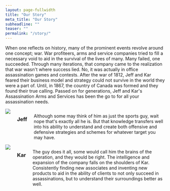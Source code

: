 ```yaml
---
layout: page-fullwidth
title: "Our Story"
meta_title: "Our Story"
subheadline: ""
teaser: ""
permalink: "/story/"
---
```


When one reflects on history, many of the prominent events revolve around one concept; war. War profiteers, arms and service companies tried to fill a necessary void to aid in the survival of the lives of many. Many failed, one succeeded. Through many iterations, that company came to the realization that war wasn't where success lied. No, it was actually in office assassination games and contests. After the war of 1812, Jeff and Kar feared their business model and strategy could not survive in the world they were a part of. Until, in 1867, the country of Canada was formed and they found their true calling. Passed on for generations, Jeff and Kar's Assassination Arms and Services has been the go to for all your assassination needs.

<div class="row">
    <div class="medium-6 small-12 columns">
        <img src="images/you-can-delete-me-thumb.png">
        <h3>Jeff</h3>
        <p>
            Although some may think of him as just the sports guy, wait nope that's exactly all he is. But that knowledge transfers well into his ability to understand and create both offensive and defensive strategies and schemes for whatever target you may have. 
        </p>
    </div>
    <div class="medium-6 small-12 columns">
        <img src="images/you-can-delete-me-thumb.png">
        <h3>Kar</h3>
        <p>
            The guy does it all, some would call him the brains of the operation, and they would be right. The intelligence and expansion of the company falls on the shoulders of Kar. Consistently finding new associates and inventing new products to aid in the ability of clients to not only succeed in assassinations, but to understand their surroundings better as well.
        </p>
    </div>
</div>

